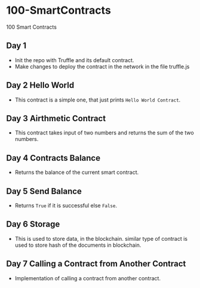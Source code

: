 # 100-SmartContracts
100 Smart Contracts 

## Day 1

- Init the repo with Truffle and its default contract.
- Make changes to deploy the contract in the network in the file truffle.js

## Day 2 Hello World

- This contract is a simple one, that just prints `Hello World Contract`.

## Day 3 Airthmetic Contract

- This contract takes input of two numbers and returns the sum of the two numbers.

## Day 4 Contracts Balance

- Returns the balance of the current smart contract.

## Day 5 Send Balance

- Returns `True` if it is successful else `False`.

## Day 6 Storage

- This is used to store data, in the blockchain. similar type of contract is used to store hash of the documents in blockchain.

## Day 7 Calling a Contract from Another Contract

- Implementation of calling a contract from another contract.